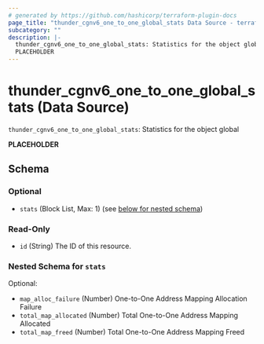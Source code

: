 ```yaml
---
# generated by https://github.com/hashicorp/terraform-plugin-docs
page_title: "thunder_cgnv6_one_to_one_global_stats Data Source - terraform-provider-thunder"
subcategory: ""
description: |-
  thunder_cgnv6_one_to_one_global_stats: Statistics for the object global
  PLACEHOLDER
---
```


# thunder_cgnv6_one_to_one_global_stats (Data Source)

`thunder_cgnv6_one_to_one_global_stats`: Statistics for the object global

__PLACEHOLDER__



<!-- schema generated by tfplugindocs -->
## Schema

### Optional

- `stats` (Block List, Max: 1) (see [below for nested schema](#nestedblock--stats))

### Read-Only

- `id` (String) The ID of this resource.

<a id="nestedblock--stats"></a>
### Nested Schema for `stats`

Optional:

- `map_alloc_failure` (Number) One-to-One Address Mapping Allocation Failure
- `total_map_allocated` (Number) Total One-to-One Address Mapping Allocated
- `total_map_freed` (Number) Total One-to-One Address Mapping Freed



